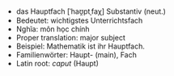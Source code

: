 - das Hauptfach	[ˈhaʊ̯ptˌfaχ]	Substantiv (neut.)
- Bedeutet: wichtigstes Unterrichtsfach
- Nghĩa: môn học chính
- Proper translation: major subject
- Beispiel: Mathematik ist ihr Hauptfach.
- Familienwörter: Haupt- (main), Fach	
- Latin root: *caput* (Haupt)